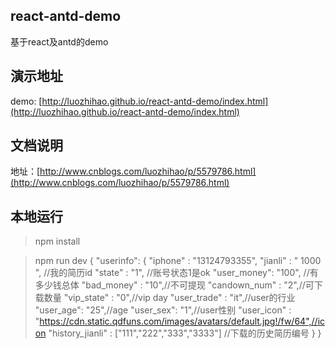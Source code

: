 ## react-antd-demo
基于react及antd的demo

## 演示地址
demo: [http://luozhihao.github.io/react-antd-demo/index.html](http://luozhihao.github.io/react-antd-demo/index.html)

## 文档说明
地址：[http://www.cnblogs.com/luozhihao/p/5579786.html](http://www.cnblogs.com/luozhihao/p/5579786.html)

## 本地运行
> npm install

> npm run dev
{
    "userinfo": {
        "iphone" : "13124793355",
        "jianli" : " 1000 ", //我的简历id
        "state" :  "1", //账号状态1是ok
        "user_money": "100", //有多少钱总体
        "bad_money" : "10",//不可提现
        "candown_num" : "2",//可下载数量
        "vip_state" : "0",//vip day
        "user_trade" : "it",//user的行业
        "user_age": "25",//age
        "user_sex": "1",//user性别
        "user_icon" : "https://cdn.static.qdfuns.com/images/avatars/default.jpg!/fw/64",//icon
        "history_jianli" : ["111","222","333","3333"] //下载的历史简历编号
    }
}